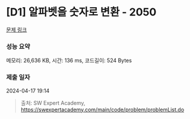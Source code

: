 # [D1] 알파벳을 숫자로 변환 - 2050 

[문제 링크](https://swexpertacademy.com/main/code/problem/problemDetail.do?contestProbId=AV5QLGxKAzQDFAUq) 

### 성능 요약

메모리: 26,636 KB, 시간: 136 ms, 코드길이: 524 Bytes

### 제출 일자

2024-04-17 19:14



> 출처: SW Expert Academy, https://swexpertacademy.com/main/code/problem/problemList.do